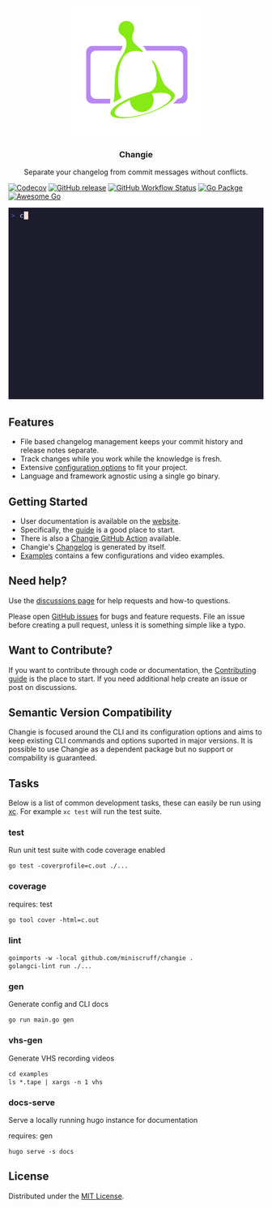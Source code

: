 <p align="center">
  <a href="https://changie.dev">
    <img alt="Changie Logo" src="./docs/themes/hugo-whisper-theme/static/images/logo.svg" height="256" />
  </a>
  <h3 align="center">Changie</h3>
  <p align="center">Separate your changelog from commit messages without conflicts.</p>
</p>

[![Codecov](https://img.shields.io/codecov/c/github/miniscruff/changie?style=for-the-badge&logo=codecov)](https://codecov.io/gh/miniscruff/changie)
[![GitHub release](https://img.shields.io/github/v/release/miniscruff/changie?style=for-the-badge&logo=github)](https://github.com/miniscruff/changie/releases)
[![GitHub Workflow Status](https://img.shields.io/github/actions/workflow/status/miniscruff/changie/test.yml?event=push&style=for-the-badge&logo=github)](https://github.com/miniscruff/changie/actions/workflows/test.yml)
[![Go Packge](https://img.shields.io/badge/Go-Reference-grey?style=for-the-badge&logo=go&logoColor=white&label=%20&labelColor=007D9C)](https://pkg.go.dev/github.com/miniscruff/changie)
[![Awesome Go](https://img.shields.io/badge/awesome-awesome?style=for-the-badge&logo=awesomelists&logoColor=white&label=%20&labelColor=CCA6C4&color=494368)](https://github.com/avelino/awesome-go#utilities)

![quick_start](./examples/quick_start.gif)

## Features
* File based changelog management keeps your commit history and release notes separate.
* Track changes while you work while the knowledge is fresh.
* Extensive [configuration options](https://changie.dev/config) to fit your project.
* Language and framework agnostic using a single go binary.

## Getting Started
* User documentation is available on the [website](https://changie.dev/).
* Specifically, the [guide](https://changie.dev/guide/) is a good place to start.
* There is also a [Changie GitHub Action](https://github.com/miniscruff/changie-action) available.
* Changie's [Changelog](CHANGELOG.md) is generated by itself.
* [Examples](./examples) contains a few configurations and video examples.

## Need help?
Use the [discussions page](https://github.com/miniscruff/changie/discussions) for help requests and how-to questions.

Please open [GitHub issues](https://github.com/miniscruff/changie/issues) for bugs and feature requests.
File an issue before creating a pull request, unless it is something simple like a typo.

## Want to Contribute?
If you want to contribute through code or documentation, the [Contributing guide](CONTRIBUTING.md) is the place to start.
If you need additional help create an issue or post on discussions.

## Semantic Version Compatibility
Changie is focused around the CLI and its configuration options and aims to keep existing CLI commands and options suported in major versions.
It is possible to use Changie as a dependent package but no support or compability is guaranteed.

## Tasks
Below is a list of common development tasks, these can easily be run using [xc](https://xcfile.dev/).
For example `xc test` will run the test suite.

### test
Run unit test suite with code coverage enabled
```
go test -coverprofile=c.out ./...
```

### coverage
requires: test
```
go tool cover -html=c.out
```

### lint
```
goimports -w -local github.com/miniscruff/changie .
golangci-lint run ./...
```

### gen
Generate config and CLI docs

```
go run main.go gen
```

### vhs-gen
Generate VHS recording videos

```
cd examples
ls *.tape | xargs -n 1 vhs
```

### docs-serve
Serve a locally running hugo instance for documentation

requires: gen
```
hugo serve -s docs
```

## License
Distributed under the [MIT License](LICENSE).
